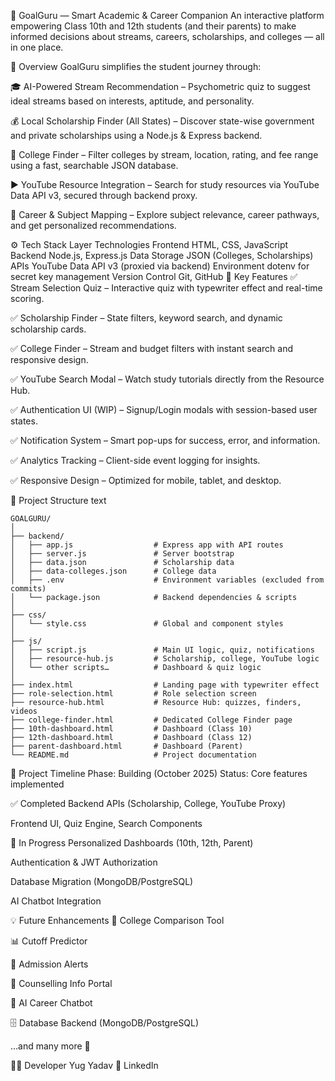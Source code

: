🎯 GoalGuru — Smart Academic & Career Companion
An interactive platform empowering Class 10th and 12th students (and their parents) to make informed decisions about streams, careers, scholarships, and colleges — all in one place.

🧠 Overview
GoalGuru simplifies the student journey through:

🎓 AI-Powered Stream Recommendation – Psychometric quiz to suggest ideal streams based on interests, aptitude, and personality.

💰 Local Scholarship Finder (All States) – Discover state-wise government and private scholarships using a Node.js & Express backend.

🏫 College Finder – Filter colleges by stream, location, rating, and fee range using a fast, searchable JSON database.

▶️ YouTube Resource Integration – Search for study resources via YouTube Data API v3, secured through backend proxy.

🧭 Career & Subject Mapping – Explore subject relevance, career pathways, and get personalized recommendations.

⚙️ Tech Stack
Layer	Technologies
Frontend	HTML, CSS, JavaScript
Backend	Node.js, Express.js
Data Storage	JSON (Colleges, Scholarships)
APIs	YouTube Data API v3 (proxied via backend)
Environment	dotenv for secret key management
Version Control	Git, GitHub
🚀 Key Features
✅ Stream Selection Quiz – Interactive quiz with typewriter effect and real-time scoring.

✅ Scholarship Finder – State filters, keyword search, and dynamic scholarship cards.

✅ College Finder – Stream and budget filters with instant search and responsive design.

✅ YouTube Search Modal – Watch study tutorials directly from the Resource Hub.

✅ Authentication UI (WIP) – Signup/Login modals with session-based user states.

✅ Notification System – Smart pop-ups for success, error, and information.

✅ Analytics Tracking – Client-side event logging for insights.

✅ Responsive Design – Optimized for mobile, tablet, and desktop.

🧩 Project Structure
text
```
GOALGURU/
│
├── backend/
│   ├── app.js                  # Express app with API routes
│   ├── server.js               # Server bootstrap
│   ├── data.json               # Scholarship data
│   ├── data-colleges.json      # College data
│   ├── .env                    # Environment variables (excluded from commits)
│   └── package.json            # Backend dependencies & scripts
│
├── css/
│   └── style.css               # Global and component styles
│
├── js/
│   ├── script.js               # Main UI logic, quiz, notifications
│   ├── resource-hub.js         # Scholarship, college, YouTube logic
│   └── other scripts…          # Dashboard & quiz logic
│
├── index.html                  # Landing page with typewriter effect
├── role-selection.html         # Role selection screen
├── resource-hub.html           # Resource Hub: quizzes, finders, videos
├── college-finder.html         # Dedicated College Finder page
├── 10th-dashboard.html         # Dashboard (Class 10)
├── 12th-dashboard.html         # Dashboard (Class 12)
├── parent-dashboard.html       # Dashboard (Parent)
└── README.md                   # Project documentation
```
📅 Project Timeline
Phase: Building (October 2025)
Status: Core features implemented

✅ Completed
Backend APIs (Scholarship, College, YouTube Proxy)

Frontend UI, Quiz Engine, Search Components

🧩 In Progress
Personalized Dashboards (10th, 12th, Parent)

Authentication & JWT Authorization

Database Migration (MongoDB/PostgreSQL)

AI Chatbot Integration

💡 Future Enhancements
🧮 College Comparison Tool

📊 Cutoff Predictor

🔔 Admission Alerts

🧭 Counselling Info Portal

🤖 AI Career Chatbot

🗄️ Database Backend (MongoDB/PostgreSQL)

…and many more 🚀

👨‍💻 Developer
Yug Yadav
🔗 LinkedIn
